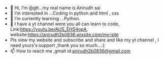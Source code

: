 - 👋 Hi, I’m @gtt...my real name is Anirudh sai
- 👀 I’m interested in ...Coding in python and html , css
- 🌱 I’m currently learning ...Python.
- 💞️ I have a yt channel were you all can learn to code, Link:https://youtu.be/AUS_EHS4opA, website:https://anirudh2b0836.wixsite.com/my-site
- Pls view my website and subscribe and share and like my yt channel , I need yours's support ,thank you so much....(:
- 📫 How to reach me ,gmail id:anirudh2b0836@gmail.com

<!---
gttttttttttt/gttttttttttt is a ✨ special ✨ repository because its `README.md` (this file) appears on your GitHub profile.
You can click the Preview link to take a look at your changes.
--->
